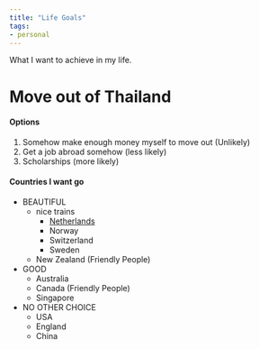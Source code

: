 ```yaml
---
title: "Life Goals"
tags:
- personal
---
```


What I want to achieve in my life.

# Move out of Thailand

#### Options
1. Somehow make enough money myself to move out (Unlikely)
2. Get a job abroad somehow (less likely)
3. Scholarships (more likely)

#### Countries I want go
- BEAUTIFUL
  - nice trains
    - [Netherlands](blogs/netherlands.md)
    - Norway 
    - Switzerland 
    - Sweden 
  - New Zealand (Friendly People)
- GOOD
  - Australia
  - Canada (Friendly People)
  - Singapore
- NO OTHER CHOICE
  - USA
  - England
  - China